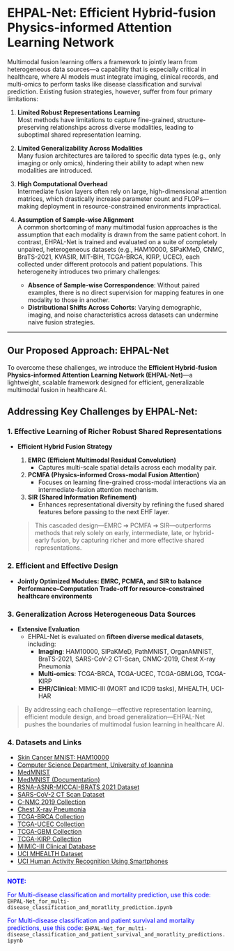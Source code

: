 # EHPAL-Net: Efficient Hybrid-fusion Physics-informed Attention Learning Network

Multimodal fusion learning offers a framework to jointly learn from heterogeneous data sources—a capability that is especially critical in healthcare, where AI models must integrate imaging, clinical records, and multi-omics to perform tasks like disease classification and survival prediction. Existing fusion strategies, however, suffer from four primary limitations:

1. **Limited Robust Representations Learning**  
   Most methods have limitations to capture fine-grained, structure-preserving relationships across diverse modalities, leading to suboptimal shared representation learning.

2. **Limited Generalizability Across Modalities**  
   Many fusion architectures are tailored to specific data types (e.g., only imaging or only omics), hindering their ability to adapt when new modalities are introduced.

3. **High Computational Overhead**  
   Intermediate fusion layers often rely on large, high-dimensional attention matrices, which drastically increase parameter count and FLOPs—making deployment in resource-constrained environments impractical.

4. **Assumption of Sample-wise Alignment**  
   A common shortcoming of many multimodal fusion approaches is the assumption that each modality is drawn from the same patient cohort. In contrast, EHPAL-Net is trained and evaluated on a suite of completely unpaired, heterogeneous datasets (e.g., HAM10000, SIPaKMeD, CNMC, BraTS-2021, KVASIR, MIT-BIH, TCGA-BRCA, KIRP, UCEC), each collected under different protocols and patient populations. This heterogeneity introduces two primary challenges:  
   - **Absence of Sample-wise Correspondence**: Without paired examples, there is no direct supervision for mapping features in one modality to those in another.  
   - **Distributional Shifts Across Cohorts**: Varying demographic, imaging, and noise characteristics across datasets can undermine naive fusion strategies.  


---

## Our Proposed Approach: EHPAL-Net

To overcome these challenges, we introduce the **Efficient Hybrid-fusion Physics-informed Attention Learning Network (EHPAL-Net)**—a lightweight, scalable framework designed for efficient, generalizable multimodal fusion in healthcare AI. 

## Addressing Key Challenges by EHPAL-Net:

### 1. Effective Learning of Richer Robust Shared Representations

- **Efficient Hybrid Fusion Strategy**  
  1. **EMRC (Efficient Multimodal Residual Convolution)**  
     - Captures multi-scale spatial details across each modality pair.  
  2. **PCMFA (Physics-informed Cross-modal Fusion Attention)**  
     - Focuses on learning fine-grained cross-modal interactions via an intermediate-fusion attention mechanism.  
  3. **SIR (Shared Information Refinement)**  
     - Enhances representational diversity by refining the fused shared features before passing to the next EHF layer.  

  > This cascaded design—EMRC ➔ PCMFA ➔ SIR—outperforms methods that rely solely on early, intermediate, late, or hybrid-early fusion, by capturing richer and more effective shared representations.

### 2. Efficient and Effective Design

- **Jointly Optimized Modules: EMRC, PCMFA, and SIR to balance Performance–Computation Trade-off for resource-constrained healthcare environments**  
  
### 3. Generalization Across Heterogeneous Data Sources

- **Extensive Evaluation**  
  - EHPAL-Net is evaluated on **fifteen diverse medical datasets**, including:  
    - **Imaging**: HAM10000, SIPaKMeD, PathMNIST, OrganAMNIST, BraTS-2021, SARS-CoV-2 CT-Scan, CNMC-2019, Chest X-ray Pneumonia  
    - **Multi-omics**: TCGA-BRCA, TCGA-UCEC, TCGA-GBMLGG, TCGA-KIRP  
    - **EHR/Clinical**: MIMIC-III (MORT and ICD9 tasks), MHEALTH, UCI-HAR  

> By addressing each challenge—effective representation learning, efficient module design, and broad generalization—EHPAL-Net pushes the boundaries of multimodal fusion learning in healthcare AI.

### 4. Datasets and Links

- [Skin Cancer MNIST: HAM10000](https://www.kaggle.com/datasets/kmader/skin-cancer-mnist-ham10000)
- [Computer Science Department, University of Ioannina](https://www.cs.uoi.gr/)
- [MedMNIST](https://medmnist.com/)
- [MedMNIST (Documentation)](https://medmnist.com/)
- [RSNA-ASNR-MICCAI-BRATS 2021 Dataset](https://www.cancerimagingarchive.net/analysis-result/rsna-asnr-miccai-brats-2021/)
- [SARS-CoV-2 CT Scan Dataset](https://www.kaggle.com/datasets/plameneduardo/sarscov2-ctscan-dataset)
- [C-NMC 2019 Collection](https://www.cancerimagingarchive.net/collection/c-nmc-2019/)
- [Chest X-ray Pneumonia](https://www.kaggle.com/datasets/paultimothymooney/chest-xray-pneumonia)
- [TCGA-BRCA Collection](https://www.cancerimagingarchive.net/collection/tcga-brca/)
- [TCGA-UCEC Collection](https://www.cancerimagingarchive.net/collection/tcga-ucec/)
- [TCGA-GBM Collection](https://www.cancerimagingarchive.net/collection/tcga-gbm/)
- [TCGA-KIRP Collection](https://www.cancerimagingarchive.net/collection/tcga-kirp/)
- [MIMIC-III Clinical Database](https://physionet.org/content/mimiciii/1.4/)
- [UCI MHEALTH Dataset](https://archive.ics.uci.edu/dataset/319/mhealth+dataset)
- [UCI Human Activity Recognition Using Smartphones](https://archive.ics.uci.edu/dataset/240/human+activity+recognition+using+smartphones/)

---


<p><span style="color:blue;"><strong>NOTE:</strong></span></p>

<p><span style="color:blue;">For Multi-disease classification and mortality prediction, use this code:</span>  
<code>EHPAL-Net_for_multi-disease_classification_and_moratlity_prediction.ipynb</code></p>

<p><span style="color:blue;">For Multi-disease classification and patient survival and mortality predictions, use this code:</span>  
<code>EHPAL-Net_for_multi-disease_classification_and_patient_survival_and_moratlity_predictions.ipynb</code></p>


